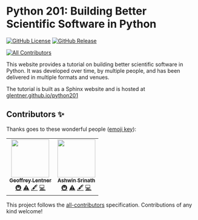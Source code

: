 Python 201: Building Better Scientific Software in Python
=========================================================

[![GitHub License](https://img.shields.io/github/license/glentner/python201?style=flat-square)](https://mit-license.org)
[![GitHub Release](https://img.shields.io/github/v/release/glentner/python201?style=flat-square&logo=GitHub)](https://github.com/glentner/python201)
<!-- ALL-CONTRIBUTORS-BADGE:START - Do not remove or modify this section -->
[![All Contributors](https://img.shields.io/badge/all_contributors-2-orange.svg?style=flat-square)](#contributors-)
<!-- ALL-CONTRIBUTORS-BADGE:END -->

This website provides a tutorial on building better scientific software in Python. It was
developed over time, by multiple people, and has been delivered in multiple formats and venues.

The tutorial is built as a Sphinx website and is hosted at
[glentner.github.io/python201](https://glentner.github.io/python201)

## Contributors ✨

Thanks goes to these wonderful people ([emoji key](https://allcontributors.org/docs/en/emoji-key)):

<!-- ALL-CONTRIBUTORS-LIST:START - Do not remove or modify this section -->
<!-- prettier-ignore-start -->
<!-- markdownlint-disable -->
<table>
  <tr>
    <td align="center"><a href="http://lentner.io"><img src="https://avatars2.githubusercontent.com/u/8965948?v=4" width="100px;" alt=""/><br /><sub><b>Geoffrey Lentner</b></sub></a><br /><a href="#infra-glentner" title="Infrastructure (Hosting, Build-Tools, etc)">🚇</a> <a href="https://github.com/glentner/python201/commits?author=glentner" title="Tests">⚠️</a> <a href="#content-glentner" title="Content">🖋</a> <a href="https://github.com/glentner/python201/commits?author=glentner" title="Code">💻</a></td>
    <td align="center"><a href="https://github.com/shwina"><img src="https://avatars0.githubusercontent.com/u/3190405?v=4" width="100px;" alt=""/><br /><sub><b>Ashwin Srinath</b></sub></a><br /><a href="#infra-shwina" title="Infrastructure (Hosting, Build-Tools, etc)">🚇</a> <a href="https://github.com/glentner/python201/commits?author=shwina" title="Tests">⚠️</a> <a href="#content-shwina" title="Content">🖋</a> <a href="https://github.com/glentner/python201/commits?author=shwina" title="Code">💻</a></td>
  </tr>
</table>

<!-- markdownlint-enable -->
<!-- prettier-ignore-end -->
<!-- ALL-CONTRIBUTORS-LIST:END -->

This project follows the [all-contributors](https://github.com/all-contributors/all-contributors) specification.
Contributions of any kind welcome!
